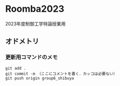 # Roomba2023
2023年度制御工学特論授業用

## オドメトリ


### 更新用コマンドのメモ

```
git add .
git commit -m （ここにコメントを書く．カッコは必要ない）
git push origin group6_shibuya
```

